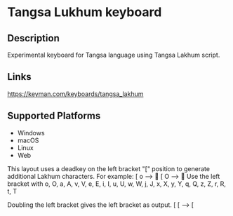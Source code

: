 Tangsa Lukhum keyboard
==============

Description
-----------

Experimental keyboard for Tangsa language using Tangsa Lakhum script.

Links
-----
https://keyman.com/keyboards/tangsa_lakhum

Supported Platforms
-------------------
 * Windows
 * macOS
 * Linux
 * Web


This layout uses a deadkey on the left bracket "[" position to generate additional Lakhum characters.
For example:
  [ o --> 𖩲
  [ O --> 𖩳
Use the left bracket with o, O, a, A, v, V, e, E, i, I, u, U, w, W, j, J, x, X, y, Y, q, Q, z, Z, r, R, t, T

Doubling the left bracket gives the left bracket as output.
[ [ --> [

